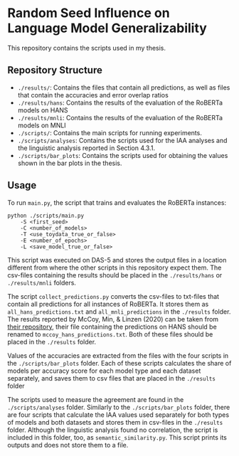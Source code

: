 # Random Seed Influence on Language Model Generalizability

This repository contains the scripts used in my thesis.

## Repository Structure

- `./results/`: Contains the files that contain all predictions, as well as files that contain the accuracies and error overlap ratios
- `./results/hans`: Contains the results of the evaluation of the RoBERTa models on HANS
- `./results/mnli`: Contains the results of the evaluation of the RoBERTa models on MNLI
- `./scripts/`: Contains the main scripts for running experiments.
- `./scripts/analyses`: Contains the scripts used for the IAA analyses and the linguistic analysis reported in Section 4.3.1.
- `./scripts/bar_plots`: Contains the scripts used for obtaining the values shown in the bar plots in the thesis.

## Usage

To run `main.py`, the script that trains and evaluates the RoBERTa instances:

```
python ./scripts/main.py 
    -S <first_seed> 
    -C <number_of_models>
    -T <use_toydata_true_or_false>
    -E <number_of_epochs>
    -L <save_model_true_or_false>
```

This script was executed on DAS-5 and stores the output files in a location different from where the other scripts in this repository expect them. The csv-files containing the results should be placed in the `./results/hans` or `./results/mnli` folders.

The script `collect_predictions.py` converts the csv-files to txt-files that contain all predictions for all instances of RoBERTa. It stores them as `all_hans_predictions.txt` and `all_mnli_predictions` in the `./results` folder. The results reported by McCoy, Min, & Linzen (2020) can be taken from [their repository](https://github.com/tommccoy1/hans/tree/master/berts_of_a_feather), their file containing the predictions on HANS should be renamed to `mccoy_hans_predictions.txt`. Both of these files should be placed in the `./results` folder.

Values of the accuracies are extracted from the files with the four scripts in the `./scripts/bar_plots` folder. Each of these scripts calculates the share of models per accuracy score for each model type and each dataset separately, and saves them to csv files that are placed in the `./results` folder

The scripts used to measure the agreement are found in the `./scripts/analyses` folder. Similarly to the `./scripts/bar_plots` folder, there are four scripts that calculate the IAA values used separately for both types of models and both datasets and stores them in csv-files in the `./results` folder. Although the linguistic analysis found no correlation, the script is included in this folder, too, as `semantic_similarity.py`. This script prints its outputs and does not store them to a file.
